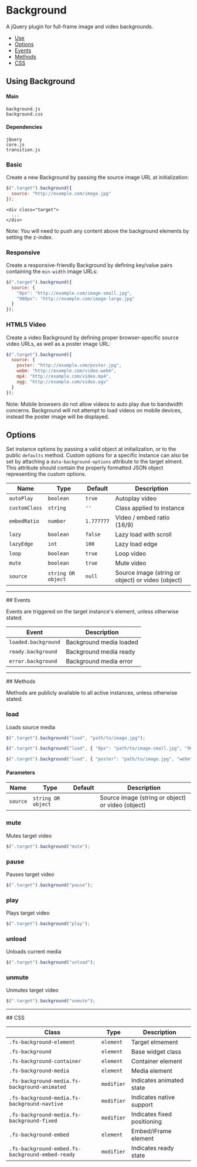 # Background

A jQuery plugin for full-frame image and video backgrounds.

<!-- HEADER END -->

<!-- NAV START -->

* [Use](#use)
* [Options](#options)
* [Events](#events)
* [Methods](#methods)
* [CSS](#css)

<!-- NAV END -->

<!-- DEMO BUTTON -->

<a name="use"></a>
## Using Background


#### Main

```markup
background.js
background.css
```


#### Dependencies

```markup
jQuery
core.js
transition.js
```

### Basic

Create a new Background by passing the source image URL at initialization:

```javascript
$(".target").background({
  source: "http://example.com/image.jpg"
});
```

```markup
<div class="target">
  ...
</div>
```

Note: You will need to push any content above the background elements by setting the z-index.

### Responsive

Create a responsive-friendly Background by defining key/value pairs containing the `min-width` image URLs:


```javascript
$(".target").background({
  source: {
    "0px": "http://example.com/image-small.jpg",
    "980px": "http://example.com/image-large.jpg"
  }
});
```

### HTML5 Video

Create a video Background by defining proper browser-specific source video URLs, as well as a poster image URL:

```javascript
$(".target").background({
  source: {
    poster: "http://example.com/poster.jpg",
    webm: "http://example.com/video.webm",
    mp4: "http://example.com/video.mp4",
    ogg: "http://example.com/video.ogv"
  }
});
```

Note: Mobile browsers do not allow videos to auto play due to bandwidth concerns. Background will not attempt to load videos on mobile devices, instead the poster image will be displayed.

<!-- ### YouTube Video

Create a YouTube video Background by passing the YouTube embed URL as the source. If you do not define a poster, the YouTube thumbnail will be used:

```javascript
$(".target").background({
  source: {
    poster: "http://example.com/poster.jpg",
    video: "//www.youtube.com/embed/VIDEO_ID"
  }
});
``` -->



<a name="options"></a>
## Options

Set instance options by passing a valid object at initialization, or to the public `defaults` method. Custom options for a specific instance can also be set by attaching a `data-background-options` attribute to the target elment. This attribute should contain the properly formatted JSON object representing the custom options.

| Name | Type | Default | Description |
| --- | --- | --- | --- |
| `autoPlay` | `boolean` | `true` | Autoplay video |
| `customClass` | `string` | `''` | Class applied to instance |
| `embedRatio` | `number` | `1.777777` | Video / embed ratio (16/9) |
| `lazy` | `boolean` | `false` | Lazy load with scroll |
| `lazyEdge` | `int` | `100` | Lazy load edge |
| `loop` | `boolean` | `true` | Loop video |
| `mute` | `boolean` | `true` | Mute video |
| `source` | `string OR object` | `null` | Source image (string or object) or video (object) |

<hr>
<a name="events"></a>
## Events

Events are triggered on the target instance's element, unless otherwise stated.

| Event | Description |
| --- | --- |
| `loaded.background` | Background media loaded |
| `ready.background` | Background media ready |
| `error.background` | Background media error |

<hr>
<a name="methods"></a>
## Methods

Methods are publicly available to all active instances, unless otherwise stated.

### load

Loads source media

```javascript
$(".target").background("load", "path/to/image.jpg");
```
```javascript
$(".target").background("load", { "0px": "path/to/image-small.jpg", "980px": "path/to/image-large.jpg" });
```
```javascript
$(".target").background("load", { "poster": "path/to/image.jpg", "webm": "path/to/video.webm", "mp4": "path/to/video.mp4", "ogg": "path/to/video.ogv" });
```

#### Parameters

| Name | Type | Default | Description |
| --- | --- | --- | --- |
| `source` | `string OR object` | &nbsp; | Source image (string or object) or video (object) |

### mute

Mutes target video

```javascript
$(".target").background("mute");
```

### pause

Pauses target video

```javascript
$(".target").background("pause");
```

### play

Plays target video

```javascript
$(".target").background("play");
```

### unload

Unloads current media

```javascript
$(".target").background("unload");
```

### unmute

Unmutes target video

```javascript
$(".target").background("unmute");
```

<hr>
<a name="css"></a>
## CSS

| Class | Type | Description |
| --- | --- | --- |
| `.fs-background-element` | `element` | Target elmement |
| `.fs-background` | `element` | Base widget class |
| `.fs-background-container` | `element` | Container element |
| `.fs-background-media` | `element` | Media element |
| `.fs-background-media.fs-background-animated` | `modifier` | Indicates animated state |
| `.fs-background-media.fs-background-navtive` | `modifier` | Indicates native support |
| `.fs-background-media.fs-background-fixed` | `modifier` | Indicates fixed positioning |
| `.fs-background-embed` | `element` | Embed/iFrame element |
| `.fs-background-embed.fs-background-embed-ready` | `modifier` | Indicates ready state |

